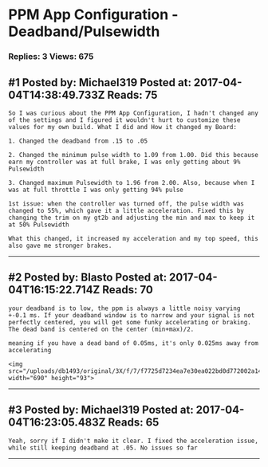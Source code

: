# PPM App Configuration - Deadband/Pulsewidth

### Replies: 3 Views: 675

## \#1 Posted by: Michael319 Posted at: 2017-04-04T14:38:49.733Z Reads: 75

```
So I was curious about the PPM App Configuration, I hadn't changed any of the settings and I figured it wouldn't hurt to customize these values for my own build. What I did and How it changed my Board:

1. Changed the deadband from .15 to .05

2. Changed the minimum pulse width to 1.09 from 1.00. Did this because earn my controller was at full brake, I was only getting about 9% Pulsewidth 

3. Changed maximum Pulsewidth to 1.96 from 2.00. Also, because when I was at full throttle I was only getting 94% pulse

1st issue: when the controller was turned off, the pulse width was changed to 55%, which gave it a little acceleration. Fixed this by changing the trim on my gt2b and adjusting the min and max to keep it at 50% Pulsewidth

What this changed, it increased my acceleration and my top speed, this also gave me stronger brakes.
```

---
## \#2 Posted by: Blasto Posted at: 2017-04-04T16:15:22.714Z Reads: 70

```
your deadband is to low, the ppm is always a little noisy varying +-0.1 ms. If your deadband window is to narrow and your signal is not perfectly centered, you will get some funky accelerating or braking. The dead band is centered on the center (min+max)/2. 

meaning if you have a dead band of 0.05ms, it's only 0.025ms away from accelerating

<img src="/uploads/db1493/original/3X/f/7/f7725d7234ea7e30ea022bd0d772002a147da4f9.png" width="690" height="93">
```

---
## \#3 Posted by: Michael319 Posted at: 2017-04-04T16:23:05.483Z Reads: 65

```
Yeah, sorry if I didn't make it clear. I fixed the acceleration issue, while still keeping deadband at .05. No issues so far
```

---

